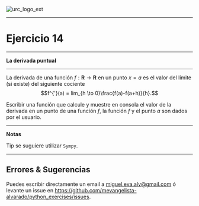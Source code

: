 ![urc_logo_ext](https://github.com/URC-MAC/.github/assets/28746720/1d2b04df-5870-457b-82ab-4eb97ec99e17)
_____

# Ejercicio 14
_____

__La derivada puntual__  

_____

La derivada de una función $f:\mathbf{R} \to \mathbf{R}$ en un punto $x = a$ es el valor del límite (si existe) del siguiente cociente
$$f^{'}(a) = lim_{h \to 0}\frac{f(a)-f(a+h)}{h}.$$

Escribir una función que calcule y muestre en consola el valor de la derivada en un punto de una función $f$, la función $f$ y el punto $a$ son dados por el usuario.

____

**Notas**  

Tip se suguiere utilizar `Sympy`.

_____

## Errores & Sugerencias

Puedes escribir directamente un email a [miguel.eva.alv@gmail.com](mailto:miguel.eva.alv@gmail.com) ó levante un issue en https://github.com/mevangelista-alvarado/python_exercises/issues.
